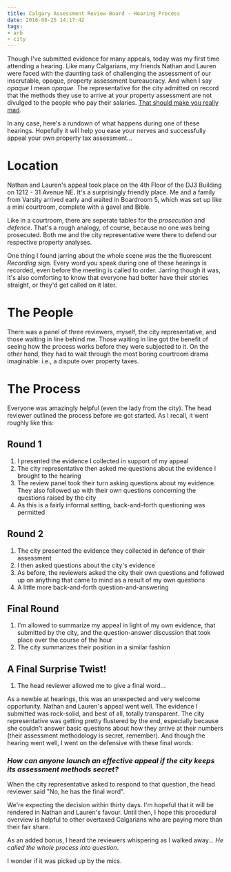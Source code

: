 ```yaml
---
title: Calgary Assessment Review Board - Hearing Process
date: 2016-08-25 14:17:42
tags:
- arb
- city
---
```


Though I've submitted evidence for many appeals, today was my first time attending a hearing. Like many Calgarians, my friends Nathan and Lauren were faced with the daunting task of challenging the assessment of our inscrutable, opaque, property assessment bureaucracy. And when I say _opaque_ I mean _opaque_. The representative for the city admitted on record that the methods they use to arrive at your property assessment are not divulged to the people who pay their salaries. [That should make you really mad](http://www.calgary.ca/citycouncil/Pages/citycouncil.aspx?redirect=/general/pages/calgary-city-council.aspx).

In any case, here's a rundown of what happens during one of these hearings. Hopefully it will help you ease your nerves and successfully appeal your own property tax assessment...

# Location

Nathan and Lauren's appeal took place on the 4th Floor of the DJ3 Building on 1212 - 31 Avenue NE. It's a surprisingly friendly place. Me and a family from Varsity arrived early and waited in Boardroom 5, which was set up like a mini courtroom, complete with a gavel and Bible. 

Like in a courtroom, there are seperate tables for the _prosecution_ and _defence_. That's a rough analogy, of course, because no one was being prosecuted. Both me and the city representative were there to defend our respective property analyses. 

One thing I found jarring about the whole scene was the the fluorescent _Recording_ sign. Every word you speak during one of these hearings is recorded, even before the meeting is called to order. Jarring though it was, it's also comforting to know that everyone had better have their stories straight, or they'd get called on it later.

# The People

There was a panel of three reviewers, myself, the city representative, and those waiting in line behind me. Those waiting in line got the benefit of seeing how the process works before they were subjected to it. On the other hand, they had to wait through the most boring courtroom drama imaginable: i.e., a dispute over property taxes.

# The Process

Everyone was amazingly helpful (even the lady from the city). The head reviewer outlined the process before we got started. As I recall, it went roughly like this:

## Round 1

1. I presented the evidence I collected in support of my appeal
2. The city representative then asked me questions about the evidence I brought to the hearing
3. The review panel took their turn asking questions about my evidence. They also followed up with their own questions concerning the questions raised by the city
4. As this is a fairly informal setting, back-and-forth questioning was permitted

## Round 2

1. The city presented the evidence they collected in defence of their assessment
2. I then asked questions about the city's evidence
3. As before, the reviewers asked the city their own questions and followed up on anything that came to mind as a result of my own questions
4. A little more back-and-forth question-and-answering

## Final Round

1. I'm allowed to summarize my appeal in light of my own evidence, that submitted by the city, and the question-answer discussion that took place over the course of the hour
2. The city summarizes their position in a similar fashion

## A Final Surprise Twist!

1. The head reviewer allowed me to give a final word...

As a newbie at hearings, this was an unexpected and very welcome opportunity. Nathan and Lauren's appeal went well. The evidence I submitted was rock-solid, and best of all, totally transparent. The city representative was getting pretty flustered by the end, especially because she couldn't answer basic questions about how they arrive at their numbers (their assessment methodology is secret, remember). And though the hearing went well, I went on the defensive with these final words:

### _How can anyone launch an effective appeal if the city keeps its assessment methods secret?_

When the city representative asked to respond to that question, the head reviewer said "No, he has the final word". 

We're expecting the decision within thirty days. I'm hopeful that it will be rendered in Nathan and Lauren's favour. Until then, I hope this procedural overview is helpful to other overtaxed Calgarians who are paying more than their fair share.

As an added bonus, I heard the reviewers whispering as I walked away... _He called the whole process into question_.

I wonder if it was picked up by the mics.
